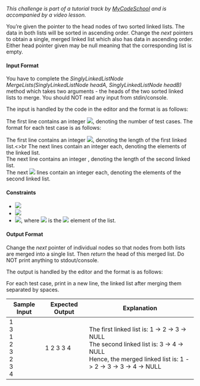 *This challenge is part of a tutorial track by [MyCodeSchool](https://www.youtube.com/user/mycodeschool) and is accompanied by a video lesson.*

You’re given the pointer to the head nodes of two sorted linked lists. The data in both lists will be sorted in ascending order. Change the *next* pointers to obtain a single, merged linked list which also has data in ascending order. Either head pointer given may be null meaning that the corresponding list is empty.

#### Input Format

You have to complete the *SinglyLinkedListNode MergeLists(SinglyLinkedListNode headA, SinglyLinkedListNode headB)* method which takes two arguments - the heads of the two sorted linked lists to merge. You should NOT read any input from stdin/console.

The input is handled by the code in the editor and the format is as follows:

The first line contains an integer <img src="https://latex.codecogs.com/svg.latex?\Large&space;t">, denoting the number of test cases.
The format for each test case is as follows:

The first line contains an integer <img src="https://latex.codecogs.com/svg.latex?\Large&space;n">, denoting the length of the first linked list.<>br
The next lines contain an integer each, denoting the elements of the linked list.<br>
The next line contains an integer , denoting the length of the second linked list.<br>
The next <img src="https://latex.codecogs.com/svg.latex?\Large&space;m"> lines contain an integer each, denoting the elements of the second linked list.

#### Constraints
- <img src="https://latex.codecogs.com/svg.latex?\Large&space;1\le{t}\le{10}">
- <img src="https://latex.codecogs.com/svg.latex?\Large&space;1\le{n}\le{1000}">
- <img src="https://latex.codecogs.com/svg.latex?\Large&space;1\le{list_i}\le{1000}">, where <img src="https://latex.codecogs.com/svg.latex?\Large&space;list_i"> is the <img src="https://latex.codecogs.com/svg.latex?\Large&space;i^{th}"> element of the list.

#### Output Format

Change the *next* pointer of individual nodes so that nodes from both lists are merged into a single list. Then *return* the head of this merged list. Do NOT print anything to stdout/console.

The output is handled by the editor and the format is as follows:

For each test case, print in a new line, the linked list after merging them separated by spaces.

Sample Input|Expected Output|Explanation
-|-|-
1<br>3<br>1<br>2<br>3<br>2<br>3<br>4|1 2 3 3 4|The first linked list is: 1 -> 2 -> 3 -> NULL<br>The second linked list is: 3 -> 4 -> NULL<br>Hence, the merged linked list is: 1 -> 2 -> 3 -> 3 -> 4 -> NULL
